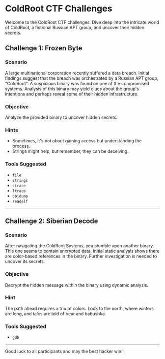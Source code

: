 # ColdRoot CTF Challenges

Welcome to the ColdRoot CTF challenges. Dive deep into the intricate world of ColdRoot, a fictional Russian APT group, and uncover their hidden secrets.

## Challenge 1: Frozen Byte

### Scenario
A large multinational corporation recently suffered a data breach. Initial findings suggest that the breach was orchestrated by a Russian APT group, "ColdRoot". A suspicious binary was found on one of the compromised systems. Analysis of this binary may yield clues about the group's intentions and perhaps reveal some of their hidden infrastructure.

### Objective
Analyze the provided binary to uncover hidden secrets.

### Hints
- Sometimes, it's not about gaining access but understanding the process.
- Strings might help, but remember, they can be deceiving.

### Tools Suggested
- `file`
- `strings`
- `strace`
- `ltrace`
- `objdump`
- `readelf`

---

## Challenge 2: Siberian Decode

### Scenario
After navigating the ColdRoot Systems, you stumble upon another binary. This one seems to contain encrypted data. Initial static analysis shows there are color-based references in the binary. Further investigation is needed to uncover its secrets.

### Objective
Decrypt the hidden message within the binary using dynamic analysis.

### Hint
The path ahead requires a trio of colors. Look to the north, where winters are long, and tales are told of bear and babushka.

### Tools Suggested
- `gdb`

---

Good luck to all participants and may the best hacker win!
